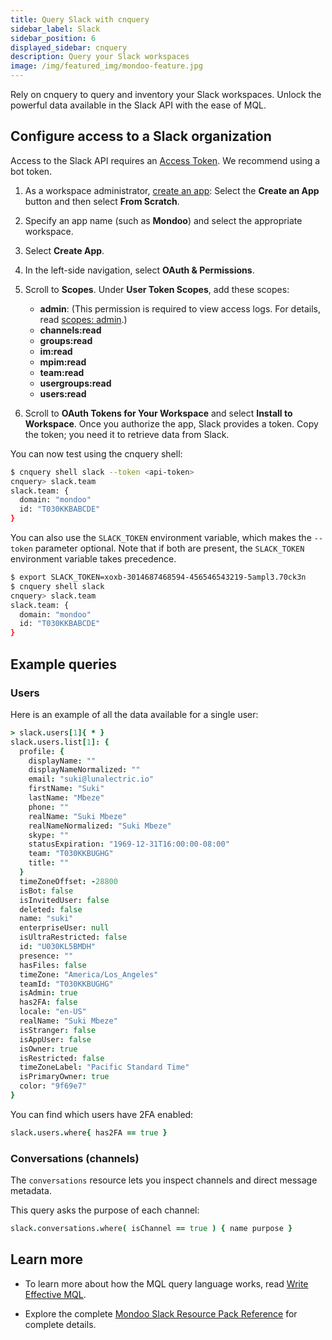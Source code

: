 ```yaml
---
title: Query Slack with cnquery
sidebar_label: Slack
sidebar_position: 6
displayed_sidebar: cnquery
description: Query your Slack workspaces
image: /img/featured_img/mondoo-feature.jpg
---
```


Rely on cnquery to query and inventory your Slack workspaces. Unlock the powerful data available in the Slack API with the ease of MQL.

## Configure access to a Slack organization

Access to the Slack API requires an [Access Token](https://api.slack.com/authentication/token-types). We recommend using a bot token.

1. As a workspace administrator, [create an app](https://api.slack.com/apps): Select the **Create an App** button and then select **From Scratch**.
2. Specify an app name (such as **Mondoo**) and select the appropriate workspace.
3. Select **Create App**.
4. In the left-side navigation, select **OAuth & Permissions**.
5. Scroll to **Scopes**. Under **User Token Scopes**, add these scopes:

   - **admin**: (This permission is required to view access logs. For details, read [scopes: admin](https://api.slack.com/scopes/admin).)
   - **channels:read**
   - **groups:read**
   - **im:read**
   - **mpim:read**
   - **team:read**
   - **usergroups:read**
   - **users:read**

6. Scroll to **OAuth Tokens for Your Workspace** and select **Install to Workspace**. Once you authorize the app, Slack provides a token. Copy the token; you need it to retrieve data from Slack.

You can now test using the cnquery shell:

```bash
$ cnquery shell slack --token <api-token>
cnquery> slack.team
slack.team: {
  domain: "mondoo"
  id: "T030KKBABCDE"
}
```

You can also use the `SLACK_TOKEN` environment variable, which makes the `--token` parameter optional. Note that if both are present, the `SLACK_TOKEN` environment variable takes precedence.

```bash
$ export SLACK_TOKEN=xoxb-3014687468594-456546543219-5ampl3.70ck3n
$ cnquery shell slack
cnquery> slack.team
slack.team: {
  domain: "mondoo"
  id: "T030KKBABCDE"
}
```

## Example queries

### Users

Here is an example of all the data available for a single user:

```coffee
> slack.users[1]{ * }
slack.users.list[1]: {
  profile: {
    displayName: ""
    displayNameNormalized: ""
    email: "suki@lunalectric.io"
    firstName: "Suki"
    lastName: "Mbeze"
    phone: ""
    realName: "Suki Mbeze"
    realNameNormalized: "Suki Mbeze"
    skype: ""
    statusExpiration: "1969-12-31T16:00:00-08:00"
    team: "T030KKBUGHG"
    title: ""
  }
  timeZoneOffset: -28800
  isBot: false
  isInvitedUser: false
  deleted: false
  name: "suki"
  enterpriseUser: null
  isUltraRestricted: false
  id: "U030KL5BMDH"
  presence: ""
  hasFiles: false
  timeZone: "America/Los_Angeles"
  teamId: "T030KKBUGHG"
  isAdmin: true
  has2FA: false
  locale: "en-US"
  realName: "Suki Mbeze"
  isStranger: false
  isAppUser: false
  isOwner: true
  isRestricted: false
  timeZoneLabel: "Pacific Standard Time"
  isPrimaryOwner: true
  color: "9f69e7"
}
```

You can find which users have 2FA enabled:

```coffee
slack.users.where{ has2FA == true }
```

### Conversations (channels)

The `conversations` resource lets you inspect channels and direct message metadata.

This query asks the purpose of each channel:

```coffee
slack.conversations.where( isChannel == true ) { name purpose }
```

## Learn more

- To learn more about how the MQL query language works, read [Write Effective MQL](/mql/mql.write/).

- Explore the complete [Mondoo Slack Resource Pack Reference](/mql/resources/slack-pack/) for complete details.
